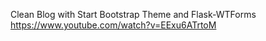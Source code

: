 Clean Blog with Start Bootstrap Theme and Flask-WTForms
https://www.youtube.com/watch?v=EExu6ATrtoM
